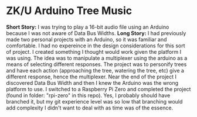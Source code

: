 # ZK/U Arduino Tree Music

**Short Story:**
	I was trying to play a 16-bit audio file using an Arduino because I was not aware of Data Bus Widths.
**Long Story:**
	I had previously made two personal projects with an Arduino, so it was familiar and comfortable. I had no expereince in the design considerations for this sort of project. I created something I thought would work given the platform I was using. The idea was to manipulate a multiplexer using the arduino as a means of selecting different responses. The project was to personify trees and have each action (approaching the tree, watering the tree, etc) give a different response, hence the multiplexer. Near the end of the project I discovered Data Bus Width and then I knew the Arduino was the wrong platform to use. I switched to a Raspberry Pi Zero and completed the project (found in folder: "rpi-zero" in this repo). Yes, I probably should have branched it, but my git experience level was so low that branching would add complexity I didn't want to deal with as time was of the essence.
